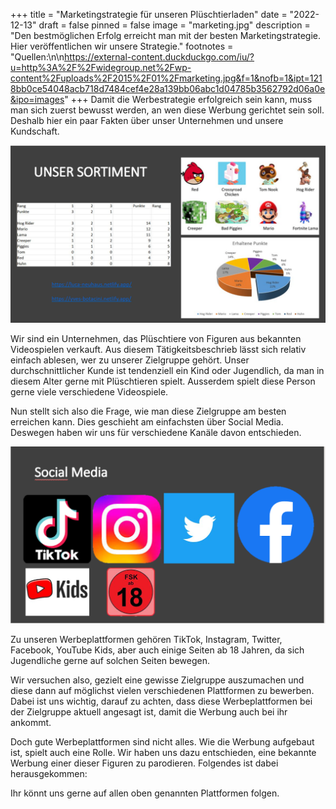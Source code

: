 +++
title = "Marketingstrategie für unseren Plüschtierladen"
date = "2022-12-13"
draft = false
pinned = false
image = "marketing.jpg"
description = "Den bestmöglichen Erfolg erreicht man mit der besten Marketingstrategie. Hier veröffentlichen wir unsere Strategie."
footnotes = "Q﻿uellen:\n\n<https://external-content.duckduckgo.com/iu/?u=http%3A%2F%2Fwidegroup.net%2Fwp-content%2Fuploads%2F2015%2F01%2Fmarketing.jpg&f=1&nofb=1&ipt=1218bb0ce54048acb718d7484cef4e28a139bb06abc1d04785b3562792d06a0e&ipo=images>"
+++
D﻿amit die Werbestrategie erfolgreich sein kann, muss man sich zuerst bewusst werden, an wen diese Werbung gerichtet sein soll. Deshalb hier ein paar Fakten über unser Unternehmen und unsere Kundschaft. 

![](unser-sortiment.png "Unser Sortiment")

W﻿ir sind ein Unternehmen, das Plüschtiere von Figuren aus bekannten Videospielen verkauft. Aus diesem Tätigkeitsbeschrieb lässt sich relativ einfach ablesen, wer zu unserer Zielgruppe gehört. Unser durchschnittlicher Kunde ist tendenziell ein Kind oder Jugendlich, da man in diesem Alter gerne mit Plüschtieren spielt. Ausserdem spielt diese Person gerne viele verschiedene Videospiele.

N﻿un stellt sich also die Frage, wie man diese Zielgruppe am besten erreichen kann. Dies geschieht am einfachsten über Social Media. Deswegen haben wir uns für verschiedene Kanäle davon entschieden. 

![](social-media.png)

Z﻿u unseren Werbeplattformen gehören TikTok, Instagram, Twitter, Facebook, YouTube Kids, aber auch einige Seiten ab 18 Jahren, da sich Jugendliche gerne auf solchen Seiten bewegen.

W﻿ir versuchen also, gezielt eine gewisse Zielgruppe auszumachen und diese dann auf möglichst vielen verschiedenen Plattformen zu bewerben. Dabei ist uns wichtig, darauf zu achten, dass diese Werbeplattformen bei der Zielgruppe aktuell angesagt ist, damit die Werbung auch bei ihr ankommt. 

D﻿och gute Werbeplattformen sind nicht alles. Wie die Werbung aufgebaut ist, spielt auch eine Rolle. Wir haben uns dazu entschieden, eine bekannte Werbung einer dieser Figuren zu parodieren. Folgendes ist dabei herausgekommen:



I﻿hr könnt uns gerne auf allen oben genannten Plattformen folgen.